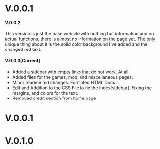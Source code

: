 # V.0.0.1
#### V.0.0.2
This version is just the base website with nothing but information and no actual functions, there is almost no information on the page yet. The only unique thing about it is the solid color background I've added and the changed red text.

#### V.0.0.3[Current]
* Added a sidebar with empty links that do not work. At all.
* Added files for the games, mod, and miscellaneous pages.
* Minor readme.md changes. Formated HTML Docs. 
* Edit and Addition to the CSS File to fix the Index[sidebar]. Fixing the margins, and colors for the text.
* Removed credit section from home page




# V.0.0.1


# V.0.1.0
